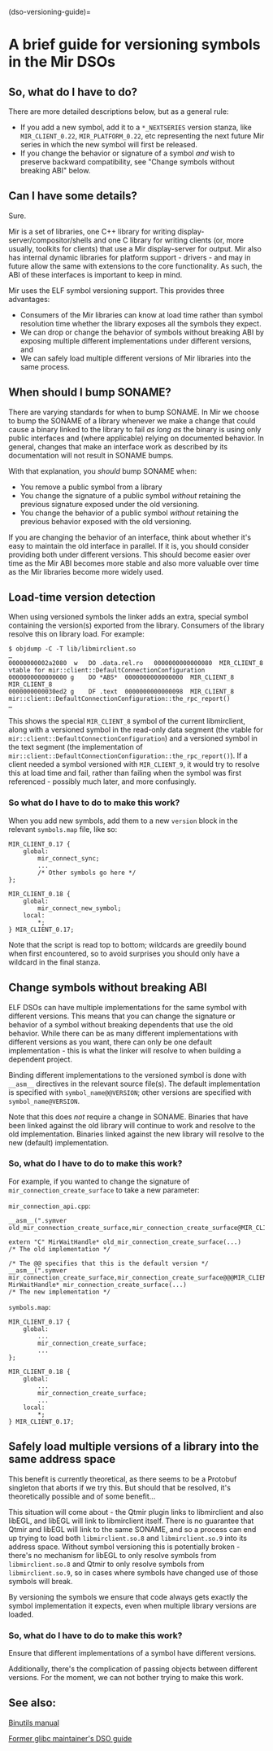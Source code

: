 (dso-versioning-guide)=

# A brief guide for versioning symbols in the Mir DSOs

## So, what do I have to do?

There are more detailed descriptions below, but as a general rule:

- If you add a new symbol, add it to a `*_NEXTSERIES` version stanza,
  like `MIR_CLIENT_0.22`, `MIR_PLATFORM_0.22`, etc representing the
  next future Mir series in which the new symbol will first be released.
- If you change the behavior or signature of a symbol _and_ wish to preserve
  backward compatibility, see "Change symbols without breaking ABI" below.

## Can I have some details?

Sure.

Mir is a set of libraries, one C++ library for writing display-
server/compositor/shells and one C library for writing clients (or, more
usually, toolkits for clients) that use a Mir display-server for output. Mir
also has internal dynamic libraries for platform support - drivers - and may in
future allow the same with extensions to the core functionality. As such, the
ABI of these interfaces is important to keep in mind.

Mir uses the ELF symbol versioning support. This provides three advantages:

- Consumers of the Mir libraries can know at load time rather than symbol
  resolution time whether the library exposes all the symbols they expect.
- We can drop or change the behavior of symbols without breaking ABI by
  exposing multiple different implementations under different versions, and
- We can safely load multiple different versions of Mir libraries into the
  same process.

## When should I bump SONAME?

There are varying standards for when to bump SONAME. In Mir we choose to bump
the SONAME of a library whenever we make a change that could cause a binary
linked to the library to fail _as long as_ the binary is using only public
interfaces and (where applicable) relying on documented behavior. In general,
changes that make an interface work as described by its documentation will not
result in SONAME bumps.

With that explanation, you _should_ bump SONAME when:

- You remove a public symbol from a library
- You change the signature of a public symbol _without_ retaining the previous
  signature exposed under the old versioning.
- You change the behavior of a public symbol _without_ retaining the previous
  behavior exposed with the old versioning.

If you are changing the behavior of an interface, think about whether it's easy
to maintain the old interface in parallel. If it is, you should consider
providing both under different versions. This should become easier over time as
the Mir ABI becomes more stable and also more valuable over time as the Mir
libraries become more widely used.

## Load-time version detection

When using versioned symbols the linker adds an extra, special symbol containing
the version(s) exported from the library. Consumers of the library resolve this
on library load. For example:

```
$ objdump -C -T lib/libmirclient.so
…
00000000002a2080  w   DO .data.rel.ro   0000000000000080  MIR_CLIENT_8 vtable for mir::client::DefaultConnectionConfiguration
0000000000000000 g    DO *ABS*  0000000000000000  MIR_CLIENT_8 MIR_CLIENT_8
0000000000030ed2 g    DF .text  0000000000000098  MIR_CLIENT_8 mir::client::DefaultConnectionConfiguration::the_rpc_report()
…
```

This shows the special `MIR_CLIENT_8` symbol of the current libmirclient, along
with a versioned symbol in the read-only data segment (the vtable for
`mir::client::DefaultConnectionConfiguration`) and a versioned symbol in the
text segment (the implementation of
`mir::client::DefaultConnectionConfiguration::the_rpc_report()`). If a client
needed a symbol versioned with `MIR_CLIENT_9`, it would try to resolve this at
load time and fail, rather than failing when the symbol was first referenced -
possibly much later, and more confusingly.

### So what do I have to do to make this work?

When you add new symbols, add them to a new `version` block in the relevant
`symbols.map` file, like so:

```
MIR_CLIENT_0.17 {
    global:
        mir_connect_sync;
        ...
        /* Other symbols go here */
};

MIR_CLIENT_0.18 {
    global:
        mir_connect_new_symbol;
    local:
        *;
} MIR_CLIENT_0.17;
```

Note that the script is read top to bottom; wildcards are greedily bound when
first encountered, so to avoid surprises you should only have a wildcard in the
final stanza.

## Change symbols without breaking ABI

ELF DSOs can have multiple implementations for the same symbol with different
versions. This means that you can change the signature or behavior of a symbol
without breaking dependents that use the old behavior. While there can be as
many different implementations with different versions as you want, there can
only be one default implementation - this is what the linker will resolve to
when building a dependent project.

Binding different implementations to the versioned symbol is done with `__asm__`
directives in the relevant source file(s). The default implementation is
specified with `symbol_name@@VERSION`; other versions are specified with
`symbol_name@VERSION`.

Note that this does _not_ require a change in SONAME. Binaries that have been
linked against the old library will continue to work and resolve to the old
implementation. Binaries linked against the new library will resolve to the new
(default) implementation.

### So, what do I have to do to make this work?

For example, if you wanted to change the signature of
`mir_connection_create_surface` to take a new parameter:

`mir_connection_api.cpp`:

```
__asm__(".symver old_mir_connection_create_surface,mir_connection_create_surface@MIR_CLIENT_0.17");

extern "C" MirWaitHandle* old_mir_connection_create_surface(...)
/* The old implementation */

/* The @@ specifies that this is the default version */
__asm__(".symver mir_connection_create_surface,mir_connection_create_surface@@@MIR_CLIENT_0.18");
MirWaitHandle* mir_connection_create_surface(...)
/* The new implementation */
```

`symbols.map`:

```
MIR_CLIENT_0.17 {
    global:
        ...
        mir_connection_create_surface;
        ...
};

MIR_CLIENT_0.18 {
    global:
        ...
        mir_connection_create_surface;
        ...
    local:
        *;
} MIR_CLIENT_0.17;
```

## Safely load multiple versions of a library into the same address space

This benefit is currently theoretical, as there seems to be a Protobuf singleton
that aborts if we try this. But should that be resolved, it's theoretically
possible and of some benefit...

This situation will come about - the Qtmir plugin links to libmirclient and also
libEGL, and libEGL will link to libmirclient itself. There is no guarantee that
Qtmir and libEGL will link to the same SONAME, and so a process can end up
trying to load both `libmirclient.so.8` and `libmirclient.so.9` into its address
space. Without symbol versioning this is potentially broken - there's no
mechanism for libEGL to only resolve symbols from `libmirclient.so.8` and Qtmir
to only resolve symbols from `libmirclient.so.9`, so in cases where symbols have
changed use of those symbols will break.

By versioning the symbols we ensure that code always gets exactly the symbol
implementation it expects, even when multiple library versions are loaded.

### So, what do I have to do to make this work?

Ensure that different implementations of a symbol have different versions.

Additionally, there's the complication of passing objects between different
versions. For the moment, we can not bother trying to make this work.

## See also:

[Binutils manual](https://sourceware.org/binutils/docs/ld/VERSION.html)

[Former glibc maintainer's DSO guide](https://www.akkadia.org/drepper/dsohowto.pdf)
